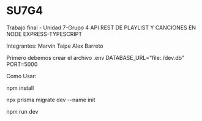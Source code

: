 # SU7G4
Trabajo final - Unidad 7-Grupo 4
API REST DE PLAYLIST Y CANCIONES 
EN NODE EXPRESS-TYPESCRIPT

Integrantes:
Marvin Taipe
Alex Barreto


Primero debemos crear el archivo .env
DATABASE_URL="file:./dev.db"
PORT=5000


Como Usar:

npm install

npx prisma migrate dev --name init

npm run dev







